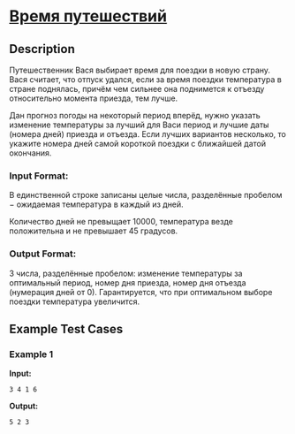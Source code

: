 # [Время путешествий](link)

## Description

Путешественник Вася выбирает время для поездки в новую страну. Вася считает, что отпуск удался, если за время поездки температура в стране поднялась, причём чем сильнее она поднимется к отъезду относительно момента приезда, тем лучше.

Дан прогноз погоды на некоторый период вперёд, нужно указать изменение температуры за лучший для Васи период и лучшие даты (номера дней) приезда и отъезда. Если лучших вариантов несколько, то укажите номера дней самой короткой поездки с ближайшей датой окончания.
### Input Format:

В единственной строке записаны целые числа, разделённые пробелом $-$ ожидаемая температура в каждый из дней.

Количество дней не превыщает 10000, температура везде положительна и не превышает 45 градусов.


### Output Format:

3 числа, разделённые пробелом: изменение температуры за оптимальный период, номер дня приезда, номер дня отъезда (нумерация дней от 0). Гарантируется, что при оптимальном выборе поездки температура увеличится.

## Example Test Cases

### Example 1

**Input:**
```
3 4 1 6
```

**Output:**
```
5 2 3
```


